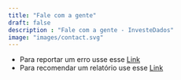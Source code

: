 ```yaml
---
title: "Fale com a gente"
draft: false
description : "Fale com a gente - InvesteDados"
image: "images/contact.svg"
---
```


- Para reportar um erro usse esse [Link](https://groups.google.com/forum/#!topic/investidoresdevalor/d2Ck-bMp2u4)
- Para recomendar um relatório use esse [Link](https://groups.google.com/forum/#!topic/investidoresdevalor/DD2A5gXz0WM)